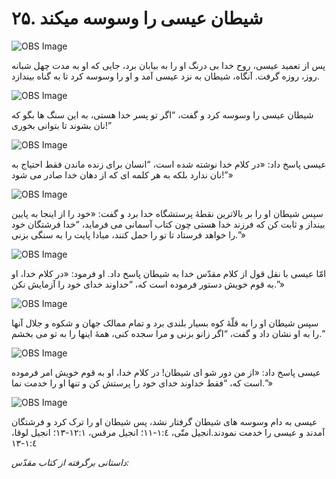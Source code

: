 # ۲۵. شیطان عیسی را وسوسه میکند

![OBS Image](https://cdn.door43.org/obs/jpg/360px/obs-en-25-01.jpg)

پس از تعمید عیسی، روح خدا بی درنگ او را به بیابان برد، جایی که او به مدت چهل شبانه روز، روزه گرفت. آنگاه، شیطان به نزد عیسی آمد و او را وسوسه کرد تا به گناه بیندازد.

![OBS Image](https://cdn.door43.org/obs/jpg/360px/obs-en-25-02.jpg)

شیطان عیسی را وسوسه کرد و گفت، “اگر تو پسر خدا هستی، به این سنگ ها بگو که نان بشوند تا بتوانی بخوری!”

![OBS Image](https://cdn.door43.org/obs/jpg/360px/obs-en-25-03.jpg)

عیسی پاسخ داد: «در کلام خدا نوشته شده است، “انسان برای زنده ماندن فقط احتیاج به نان ندارد بلکه به هر کلمه ای که از دهان خدا صادر می شود!”»

![OBS Image](https://cdn.door43.org/obs/jpg/360px/obs-en-25-04.jpg)

سپس شیطان او را بر بالاترین نقطۀ پرستشگاه خدا برد و گفت: «خود را از اینجا به پایین بینداز و ثابت کن که فرزند خدا هستی چون کتاب آسمانی می فرماید، “خدا فرشتگان خود را خواهد فرستاد تا تو را حمل کنند، مبادا پایت را به سنگی بزنی.”»

![OBS Image](https://cdn.door43.org/obs/jpg/360px/obs-en-25-05.jpg)

امّا عیسی با نقل قول از کلام مقدّس خدا به شیطان پاسخ داد. او فرمود: «در کلام خدا، او به قوم خویش دستور فرموده است که، “خداوند خدای خود را آزمایش نکن.”»

![OBS Image](https://cdn.door43.org/obs/jpg/360px/obs-en-25-06.jpg)

سپس شیطان او را به قلّۀ کوه بسیار بلندی برد و تمام ممالک جهان و شکوه و جلال آنها را به او نشان داد و گفت، “اگر زانو بزنی و مرا سجده کنی، همۀ اینها را به تو می بخشم.”

![OBS Image](https://cdn.door43.org/obs/jpg/360px/obs-en-25-07.jpg)

عیسی پاسخ داد: «از من دور شو ای شیطان! در کلام خدا، او به قوم خویش امر فرموده است که، “فقط خداوند خدای خود را پرستش کن و تنها او را خدمت نما.”»

![OBS Image](https://cdn.door43.org/obs/jpg/360px/obs-en-25-08.jpg)

عیسی به دام وسوسه های شیطان گرفتار نشد، پس شیطان او را ترک کرد و فرشتگان آمدند و عیسی را خدمت نمودند.انجیل متّی، ١:٤-١١؛ انجیل مرقس، ١٢:١-١٣؛ انجیل لوقا، ١:٤-١٣

_داستانی برگرفته از کتاب مقدّس:_